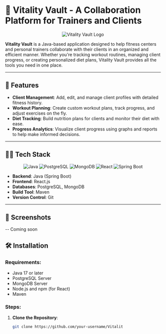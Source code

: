 # 💪 Vitality Vault - A Collaboration Platform for Trainers and Clients

<p align="center">
  <img src="https://img.icons8.com/color/96/000000/dumbbell.png" alt="Vitality Vault Logo"/>
</p>

**Vitality Vault** is a Java-based application designed to help fitness centers and personal trainers collaborate with their clients in an organized and efficient manner. Whether you're tracking workout routines, managing client progress, or creating personalized diet plans, Vitality Vault provides all the tools you need in one place.

---

## 🚀 Features

- **Client Management**: Add, edit, and manage client profiles with detailed fitness history.
- **Workout Planning**: Create custom workout plans, track progress, and adjust exercises on the fly.
- **Diet Tracking**: Build nutrition plans for clients and monitor their diet with ease.
- **Progress Analytics**: Visualize client progress using graphs and reports to help make informed decisions.

---

## 🏋️‍♂️ Tech Stack

<p align="center">
  <img src="https://img.icons8.com/color/48/000000/java-coffee-cup-logo.png" alt="Java"/> 
  <img src="https://img.icons8.com/color/48/000000/postgresql.png" alt="PostgreSQL"/> 
  <img src="https://img.icons8.com/color/48/000000/mongodb.png" alt="MongoDB"/> 
  <img src="https://img.icons8.com/color/48/000000/react-native.png" alt="React"/> 
  <img src="https://img.icons8.com/color/48/000000/spring-logo.png" alt="Spring Boot"/> 
</p>

- **Backend**: Java (Spring Boot)
- **Frontend**: React.js
- **Databases**: PostgreSQL, MongoDB
- **Build Tool**: Maven
- **Version Control**: Git

---

## 📸 Screenshots

-- Coming soon

## 🛠️ Installation

### Requirements:

- Java 17 or later
- PostgreSQL Server
- MongoDB Server
- Node.js and npm (for React)
- Maven

### Steps:

1. **Clone the Repository**:
   ```bash
   git clone https://github.com/your-username/Vitalit
